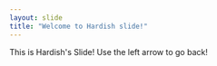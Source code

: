```yaml
---
layout: slide
title: "Welcome to Hardish slide!"
---
```

This is Hardish's Slide!
Use the left arrow to go back!
